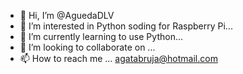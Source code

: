 - 👋 Hi, I’m @AguedaDLV
- 👀 I’m interested in Python soding for Raspberry Pi...
- 🌱 I’m currently learning to use Python...
- 💞️ I’m looking to collaborate on ...
- 📫 How to reach me ... agatabruja@hotmail.com

<!---
AguedaDLV/AguedaDLV is a ✨ special ✨ repository because its `README.md` (this file) appears on your GitHub profile.
You can click the Preview link to take a look at your changes.
--->
